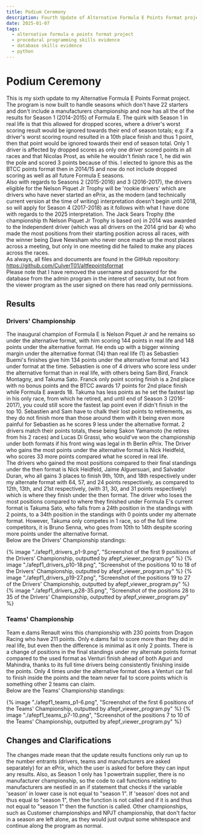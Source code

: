 ```yaml
---
title: Podium Ceremony
description: Fourth Update of Alternative Formula E Points Format project.
date: 2025-01-07
tags:
  - alternative formula e points format project
  - procedural programming skills evidence
  - database skills evidence
  - python
---
```


<div class="container fluid">
  <h1 class="col align-self-center">Podium Ceremony</h1>
  <div class="row justify-content-center">
    <p class="col-8">
    This is my sixth update to my Alternative Formula E Points Format project. The program is now built to handle seasons which don't have 22 starters and don't include a manufacturers championship and now has all the of the results for Season 1 (2014-2015) of Formula E. The quirk with Season 1 in real life is that this allowed for dropped scores, where a driver's worst scoring result would be ignored towards their end of season totals;  e.g: if a driver's worst scoring round resulted in a 10th place finish and thus 1 point, then that point would be ignored towards their end of season total. Only 1 driver is affected by dropped scores as only one driver scored points in all races and that Nicolas Prost, as while he wouldn't finish race 1, he did win the pole and scored 3 points because of this. I elected to ignore this as the BTCC points format then in 2014/15 and now do not include dropped scoring as well as all future Formula E seasons.<br/> 
    Also with regards to Seasons 2 (2015-2016) and 3 (2016-2017), the drivers eligible for the Nelson Piquet Jr Trophy will be 'rookie drivers' which are drivers who have never started an ePrix, as the modern (and technically current version at the time of writing) interpretation doesn't begin until 2018, so will apply for Season 4 (2017-2018) as it follows with what I have done with regards to the 2025 interpretation. The Jack Sears Trophy (the championship th Nelson Piquet Jr Trophy is based on) in 2014 was awarded to the Independent driver (which was all drivers on the 2014 grid bar 4) who made the most positions from their starting position across all races, with the winner being Dave Newsham who never once made up the most places across a meeting, but only in one meeting did he failed to make any places across the races.<br />
    As always, all files and documents are found in the GitHub repository: <a href="https://github.com/CulverT01/altfepointsformat">https://github.com/CulverT01/altfepointsformat</a><br/>
    Please note that I have removed the username and password for the database from the admin program in the interest of security, but not from the viewer program as the user signed on there has read only permissions.
    </p>
  </div>
  <div class="row justify-content-center">
    <h2 class="row">Results</h2>
    <h3 class="row">Drivers' Championship</h3>
    <p class="col-8"> 
    The inaugural champion of Formula E is Nelson Piquet Jr and he remains so under the alternative format, with him scoring 144 points in real life and 148 points under the alternative format. He ends up with a bigger winning margin under the alternative format (14) than real life (1) as Sebastien Buemi's finishes give him 134 points under the alternative format and 143 under format at the time. Sebastien is one of 4 drivers who score less under the alternative format than in real life, with others being Sam Bird, Franck Montagny, and Takuma Sato. Franck only point scoring finish is a 2nd place with no bonus points and the BTCC awards 17 points for 2nd place finish while Formula E awards 18. Takuma has less points as he set the fastest lap in his only race, from which he retired, and until end of Season 3 (2016-2017), you could still score the fastest lap point even if didn't finish in the top 10. Sebastien and Sam have to chalk their lost points to retirements, as they do not finish more than those around them with it being even more painful for Sebastien as he scores 9 less under the alternative format. 2 drivers match their points totals, these being Sakon Yamamoto (he retires from his 2 races) and Lucas Di Grassi, who would've won the championship under both formats if his front wing was legal in th Berlin ePrix. The Driver who gains the most points under the alternative format is Nick Heidfeld, who scores 33 more points compared what he scored in real life. <br/>
    The drivers who gained the most positions compared to their final standings under the then format is Nick Heidfeld, Jaime Alguersuari, and Salvador Duran, who all gains 3 places to finish 9th, 10th, and 18th respectively under my alternate format with 64, 57, and 24 points respectively, as compared to 12th, 13th, and 21st respectively, (with 31, 30, and 31 points respectively) which is where they finish under the then format. The driver who loses the most positions compared to where they finished under Formula E's current format is Takuma Sato, who falls from a 24th position in the standings with 2 points, to a 34th position in the standings with 0 points under my alternate format. However, Takuma only competes in 1 race, so of the full time competitors, it is Bruno Senna, who goes from 10th to 14th despite scoring more points under the alternative format.<br/>
    Below are the Drivers' Championship standings:
    </p>
    {% image "./afepf1_drivers_p1-9.png", "Screenshot of the first 9 positions of the Drivers' Championship, outputted by afepf_viewer_program.py" %}
    {% image "./afepf1_drivers_p10-18.png", "Screenshot of the positions 10 to 18 of the Drivers' Championship, outputted by afepf_viewer_program.py" %}
    {% image "./afepf1_drivers_p19-27.png", "Screenshot of the positions 19 to 27 of the Drivers' Championship, outputted by afepf_viewer_program.py" %}
    {% image "./afepf1_drivers_p28-35.png", "Screenshot of the positions 28 to 35 of the Drivers' Championship, outputted by afepf_viewer_program.py" %}
    <h3 class="row">Teams' Championship</h3>
    <p class="col-8">
    Team e.dams Renault wins this championship with 230 points from Dragon Racing who have 211 points. Only e.dams fail to score more than they did in real life, but even then the difference is minimal as it only 2 points. There is a change of positions in the final standings under my alternate points format compared to the used format as Venturi finish ahead of both Aguri and Mahindra, thanks to its full time drivers being consistently finishing inside the points. Only 4 times under the alternative format does a Venturi car fail to finish inside the points and the team never fail to score points which is something other 2 teams can claim.<br/>
    Below are the Teams' Championship standings:
    </p>
    {% image "./afepf1_teams_p1-6.png", "Screenshot of the first 6 positions of the Teams' Championship, outputted by afepf_viewer_program.py" %}
    {% image "./afepf1_teams_p7-10.png", "Screenshot of the positions 7 to 10 of the Teams' Championship, outputted by afepf_viewer_program.py" %}
  </div>
  <div class="row justify-content-center">
    <h2 class="row">Changes and Clarifications</h2>
    <p class="col-8">
    The changes made mean that the update results functions only run up to the number entrants (drivers, teams and manufacturers are asked separately) for an ePrix, which the user is asked for before they can input any results. Also, as Season 1 only has 1 powertrain supplier, there is no manufacturer championship, so the code to call functions relating to manufacturers are nestled in an if statement that checks if the variable 'season' in lower case is not equal to "season 1". If 'season' does not and thus equal to "season 1", then the function is not called and if it is and thus not equal to "season 1" then the function is called. Other championships, such as Customer championships and NPJT championship, that don't factor in a season are left alone, as they would just output some whitespace and continue along the program as normal.
    </p>
  </div>
</div>